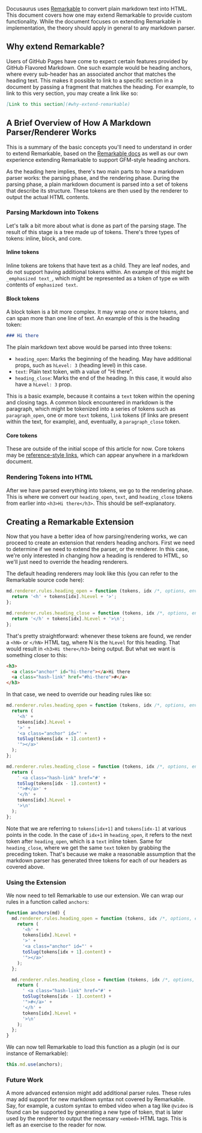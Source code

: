 Docusaurus uses [Remarkable](https://github.com/jonschlinkert/remarkable) to convert plain markdown text into HTML. This document covers how one may extend Remarkable to provide custom functionality. While the document focuses on extending Remarkable in implementation, the theory should apply in general to any markdown parser.

## Why extend Remarkable?

Users of GitHub Pages have come to expect certain features provided by GitHub Flavored Markdown. One such example would be heading anchors, where every sub-header has an associated anchor that matches the heading text. This makes it possible to link to a specific section in a document by passing a fragment that matches the heading. For example, to link to this very section, you may create a link like so:

```md
[Link to this section](#why-extend-remarkable)
```

## A Brief Overview of How A Markdown Parser/Renderer Works

This is a summary of the basic concepts you'll need to understand in order to extend Remarkable, based on the [Remarkable docs](https://github.com/jonschlinkert/remarkable/tree/master/docs) as well as our own experience extending Remarkable to support GFM-style heading anchors.

As the heading here implies, there's two main parts to how a markdown parser works: the parsing phase, and the rendering phase. During the parsing phase, a plain markdown document is parsed into a set of tokens that describe its structure. These tokens are then used by the renderer to output the actual HTML contents.

### Parsing Markdown into Tokens

Let's talk a bit more about what is done as part of the parsing stage. The result of this stage is a tree made up of tokens. There's three types of tokens: inline, block, and core.

#### Inline tokens

Inline tokens are tokens that have text as a child. They are leaf nodes, and do not support having additional tokens within. An example of this might be `_emphasized text_`, which might be represented as a token of type `em` with contents of `emphasized text`.

#### Block tokens

A block token is a bit more complex. It may wrap one or more tokens, and can span more than one line of text. An example of this is the heading token:

```md
### Hi there
```

The plain markdown text above would be parsed into three tokens:

- `heading_open`: Marks the beginning of the heading. May have additional props, such as `hLevel: 3` (heading level) in this case.
- `text`: Plain text token, with a value of "Hi there".
- `heading_close`: Marks the end of the heading. In this case, it would also have a `hLevel: 3` prop.

This is a basic example, because it contains a `text` token within the opening and closing tags. A common block encountered in markdown is the paragraph, which might be tokenized into a series of tokens such as `paragraph_open`, one or more `text` tokens, `link` tokens (if links are present within the text, for example), and, eventually, a `paragraph_close` token.

#### Core tokens

These are outside of the initial scope of this article for now. Core tokens may be [reference-style links](https://github.github.com/gfm/#link-reference-definitions), which can appear anywhere in a markdown document.

### Rendering Tokens into HTML

After we have parsed everything into tokens, we go to the rendering phase. This is where we convert our `heading_open`, `text`, and `heading_close` tokens from earlier into `<h3>Hi there</h3>`. This should be self-explanatory.

## Creating a Remarkable Extension

Now that you have a better idea of how parsing/rendering works, we can proceed to create an extension that renders heading anchors. First we need to determine if we need to extend the parser, or the renderer. In this case, we're only interested in changing how a heading is rendered to HTML, so we'll just need to override the heading renderers.

The default heading renderers may look like this (you can refer to the Remarkable source code here):

```js
md.renderer.rules.heading_open = function (tokens, idx /*, options, env */) {
  return '<h' + tokens[idx].hLevel + '>';
};

md.renderer.rules.heading_close = function (tokens, idx /*, options, env */) {
  return '</h' + tokens[idx].hLevel + '>\n';
};
```

That's pretty straightforward: whenever these tokens are found, we render a `<hN>` or `</hN>` HTML tag, where N is the `hLevel` for this heading. That would result in `<h3>Hi there</h3>` being output. But what we want is something closer to this:

```html
<h3>
  <a class="anchor" id="hi-there"></a>Hi there
  <a class="hash-link" href="#hi-there">#</a>
</h3>
```

In that case, we need to override our heading rules like so:

```js
md.renderer.rules.heading_open = function (tokens, idx /*, options, env */) {
  return (
    '<h' +
    tokens[idx].hLevel +
    '>' +
    '<a class="anchor" id="' +
    toSlug(tokens[idx + 1].content) +
    '"></a>'
  );
};

md.renderer.rules.heading_close = function (tokens, idx /*, options, env */) {
  return (
    ' <a class="hash-link" href="#' +
    toSlug(tokens[idx - 1].content) +
    '">#</a>' +
    '</h' +
    tokens[idx].hLevel +
    '>\n'
  );
};
```

Note that we are referring to `tokens[idx+1]` and `tokens[idx-1]` at various points in the code. In the case of `idx+1` in `heading_open`, it refers to the next token after `heading_open`, which is a `text` inline token. Same for `heading_close`, where we get the same `text` token by grabbing the preceding token. That's because we make a reasonable assumption that the markdown parser has generated three tokens for each of our headers as covered above.

### Using the Extension

We now need to tell Remarkable to use our extension. We can wrap our rules in a function called `anchors`:

```js
function anchors(md) {
  md.renderer.rules.heading_open = function (tokens, idx /*, options, env */) {
    return (
      '<h' +
      tokens[idx].hLevel +
      '>' +
      '<a class="anchor" id="' +
      toSlug(tokens[idx + 1].content) +
      '"></a>'
    );
  };

  md.renderer.rules.heading_close = function (tokens, idx /*, options, env */) {
    return (
      ' <a class="hash-link" href="#' +
      toSlug(tokens[idx - 1].content) +
      '">#</a>' +
      '</h' +
      tokens[idx].hLevel +
      '>\n'
    );
  };
}
```

We can now tell Remarkable to load this function as a plugin (`md` is our instance of Remarkable):

```js
this.md.use(anchors);
```

### Future Work

A more advanced extension might add additional parser rules. These rules may add support for new markdown syntax not covered by Remarkable. Say, for example, a custom syntax to embed video when a tag like `@video` is found can be supported by generating a new type of token, that is later used by the renderer to output the necessary `<embed>` HTML tags. This is left as an exercise to the reader for now.
